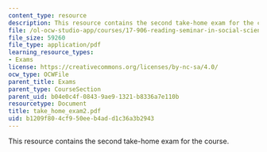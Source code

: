 ```yaml
---
content_type: resource
description: This resource contains the second take-home exam for the course.
file: /ol-ocw-studio-app/courses/17-906-reading-seminar-in-social-science-the-geopolitics-and-geoeconomics-of-global-energy-spring-2007/b1209f804cf950eeb4add1c36a3b2943_take_home_exam2.pdf
file_size: 59260
file_type: application/pdf
learning_resource_types:
- Exams
license: https://creativecommons.org/licenses/by-nc-sa/4.0/
ocw_type: OCWFile
parent_title: Exams
parent_type: CourseSection
parent_uid: b04e0c4f-0843-9ae9-1321-b8336a7e110b
resourcetype: Document
title: take_home_exam2.pdf
uid: b1209f80-4cf9-50ee-b4ad-d1c36a3b2943
---
```

This resource contains the second take-home exam for the course.